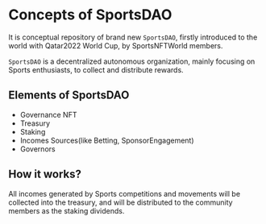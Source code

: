 # Concepts of SportsDAO

It is conceptual repository of brand new `SportsDAO`, firstly introduced to the world with Qatar2022 World Cup, by SportsNFTWorld members.

`SportsDAO` is a decentralized autonomous organization, mainly focusing on Sports enthusiasts, to collect and distribute rewards.

## Elements of SportsDAO

- Governance NFT
- Treasury
- Staking
- Incomes Sources(like Betting, SponsorEngagement)
- Governors

## How it works?

All incomes generated by Sports competitions and movements will be collected into the treasury, and will be distributed to the community members as the staking dividends.
